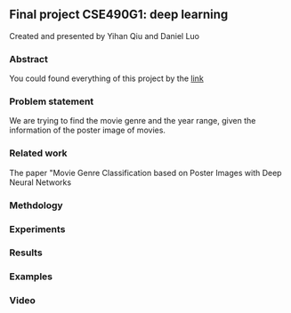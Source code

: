 ## Final project CSE490G1: deep learning 

Created and presented by Yihan Qiu and Daniel Luo

### Abstract
You could found everything of this project by the [link](https://github.com/danielluo77/danielluo77.github.io/edit/main/README.md)



### Problem statement
We are trying to find the movie genre and the year range, given the information of the poster image of movies.
### Related work
The paper "Movie Genre Classification based on Poster Images with Deep Neural Networks
### Methdology

### Experiments

### Results

### Examples

### Video
